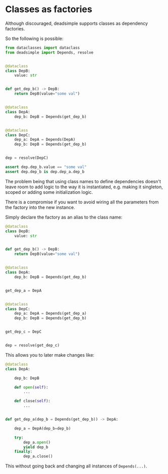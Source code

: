 # Classes as factories

Although discouraged, deadsimple supports classes as dependency factories.

So the following is possible:

``` python hl_lines="21 25"
from dataclasses import dataclass
from deadsimple import Depends, resolve


@dataclass
class DepB:
    value: str


def get_dep_b() -> DepB:
    return DepB(value="some val")


@dataclass
class DepA:
    dep_b: DepB = Depends(get_dep_b)


@dataclass
class DepC:
    dep_a: DepA = Depends(DepA)
    dep_b: DepB = Depends(get_dep_b)


dep = resolve(DepC)

assert dep.dep_b.value == "some val"
assert dep.dep_b is dep.dep_a.dep_b
```

The problem being that using class names to define dependencies doesn't leave
room to add logic to the way it is instantiated, e.g. making it singleton,
scoped or adding some initialization logic.

There is a compromise if you want to avoid wiring all the parameters from the
factory into the new instance.

Simply declare the factory as an alias to the class name:

```python
@dataclass
class DepB:
    value: str


def get_dep_b() -> DepB:
    return DepB(value="some val")


@dataclass
class DepA:
    dep_b: DepB = Depends(get_dep_b)


get_dep_a = DepA


@dataclass
class DepC:
    dep_a: DepA = Depends(get_dep_a)
    dep_b: DepB = Depends(get_dep_b)


get_dep_c = DepC


dep = resolve(get_dep_c)
```

This allows you to later make changes like:

```python
@dataclass
class DepA:

    dep_b: DepB

    def open(self):
        ...

    def close(self):
        ...


def get_dep_a(dep_b = Depends(get_dep_b)) -> DepA:

    dep_a = DepA(dep_b=dep_b)

    try:
        dep_a.open()
        yield dep_b
    finally:
        dep_a.close()
```

This without going back and changing all instances of `Depends(...)`.
